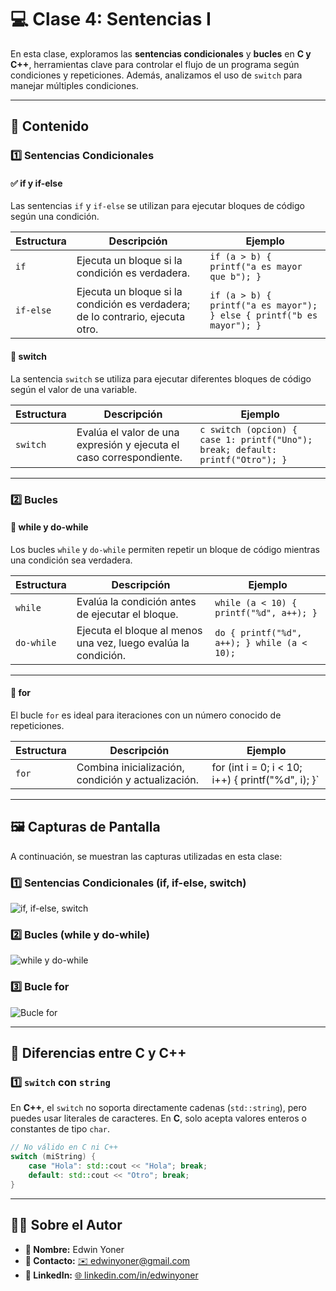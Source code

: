 # 💻 Clase 4: Sentencias I

En esta clase, exploramos las **sentencias condicionales** y **bucles** en **C y C++**, herramientas clave para controlar el flujo de un programa según condiciones y repeticiones. Además, analizamos el uso de `switch` para manejar múltiples condiciones.

---

## 📖 Contenido

### **1️⃣ Sentencias Condicionales**

#### **✅ if y if-else**
Las sentencias `if` y `if-else` se utilizan para ejecutar bloques de código según una condición.

| Estructura         | Descripción                                           | Ejemplo                                    |
|--------------------|-------------------------------------------------------|--------------------------------------------|
| `if`              | Ejecuta un bloque si la condición es verdadera.        | `if (a > b) { printf("a es mayor que b"); }` |
| `if-else`         | Ejecuta un bloque si la condición es verdadera; de lo contrario, ejecuta otro. | `if (a > b) { printf("a es mayor"); } else { printf("b es mayor"); }` |

#### **🔁 switch**
La sentencia `switch` se utiliza para ejecutar diferentes bloques de código según el valor de una variable.

| Estructura         | Descripción                                           | Ejemplo                                    |
|--------------------|-------------------------------------------------------|--------------------------------------------|
| `switch`          | Evalúa el valor de una expresión y ejecuta el caso correspondiente. | ```c switch (opcion) { case 1: printf("Uno"); break; default: printf("Otro"); }``` |

---

### **2️⃣ Bucles**

#### **🔄 while y do-while**
Los bucles `while` y `do-while` permiten repetir un bloque de código mientras una condición sea verdadera.

| Estructura         | Descripción                                           | Ejemplo                                    |
|--------------------|-------------------------------------------------------|--------------------------------------------|
| `while`           | Evalúa la condición antes de ejecutar el bloque.       | `while (a < 10) { printf("%d", a++); }`    |
| `do-while`        | Ejecuta el bloque al menos una vez, luego evalúa la condición. | `do { printf("%d", a++); } while (a < 10);` |

---

#### **🔂 for**
El bucle `for` es ideal para iteraciones con un número conocido de repeticiones.

| Estructura         | Descripción                                           | Ejemplo                                    |
|--------------------|-------------------------------------------------------|--------------------------------------------|
| `for`             | Combina inicialización, condición y actualización.    | for (int i = 0; i < 10; i++) { printf("%d", i); }` |

---

## 🖼️ Capturas de Pantalla

A continuación, se muestran las capturas utilizadas en esta clase:

### 1️⃣ Sentencias Condicionales (if, if-else, switch)
![if, if-else, switch](images/1.png)

### 2️⃣ Bucles (while y do-while)
![while y do-while](images/2.png)

### 3️⃣ Bucle for
![Bucle for](images/3.png)

---

## 🚀 Diferencias entre C y C++

### 1️⃣ `switch` con `string`
En **C++**, el `switch` no soporta directamente cadenas (`std::string`), pero puedes usar literales de caracteres. En **C**, solo acepta valores enteros o constantes de tipo `char`.

```cpp
// No válido en C ni C++
switch (miString) {
    case "Hola": std::cout << "Hola"; break;
    default: std::cout << "Otro"; break;
}
```

---

## 👨‍💻 Sobre el Autor
- **👤 Nombre:** Edwin Yoner
- **📧 Contacto:** [✉️ edwinyoner@gmail.com](mailto:edwinyoner@gmail.com)
- **🔗 LinkedIn:** [🌐 linkedin.com/in/edwinyoner](https://www.linkedin.com/in/edwinyoner)